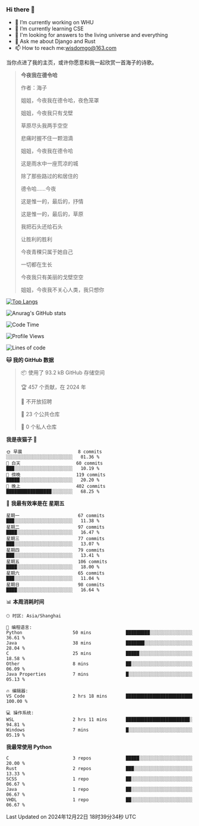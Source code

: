 ### Hi there 👋



- 🔭 I’m currently working on WHU
- 🌱 I’m currently learning CSE
- 🤔 I'm looking for answers to the living universe and everything
- 💬 Ask me about Django and Rust
- 📫 How to reach me:wisdomgo@163.com

当你点进了我的主页，或许你愿意和我一起欣赏一首海子的诗歌。

>**今夜我在德令哈**
>
>作者：海子
>
>姐姐，今夜我在德令哈，夜色笼罩
>
>姐姐，今夜我只有戈壁
>
>草原尽头我两手空空
>
>悲痛时握不住一颗泪滴
>
>姐姐，今夜我在德令哈
>
>这是雨水中一座荒凉的城
>
>除了那些路过的和居住的
>
>德令哈......今夜
>
>这是惟一的，最后的，抒情
>
>这是惟一的，最后的，草原
>
>我把石头还给石头
>
>让胜利的胜利
>
>今夜青稞只属于她自己
>
>一切都在生长
>
>今夜我只有美丽的戈壁空空
>
>姐姐，今夜我不关心人类，我只想你



[![Top Langs](https://github-readme-stats.vercel.app/api/top-langs/?username=wisdomgo&theme=onedark)](https://github.com/anuraghazra/github-readme-stats)

![Anurag's GitHub stats](https://github-readme-stats.vercel.app/api?username=wisdomgo&hide=contribs,stars&theme=synthwave)

<!--START_SECTION:waka-->
![Code Time](http://img.shields.io/badge/Code%20Time-422%20hrs%2022%20mins-blue)

![Profile Views](http://img.shields.io/badge/%E4%B8%AA%E4%BA%BA%E8%B5%84%E6%96%99%E8%A7%82%E7%9C%8B%E6%AC%A1%E6%95%B0-19-blue)

![Lines of code](https://img.shields.io/badge/%E4%BB%8E%E3%80%8CHello%20World%E3%80%8D%E8%B5%B7%E6%88%91%E5%B7%B2%E7%BB%8F%E5%86%99%E4%BA%86-639.5%20thousand%20%E8%A1%8C%E4%BB%A3%E7%A0%81-blue)

**🐱 我的 GitHub 数据** 

> 📦  使用了 93.2 kB GitHub 存储空间 
 > 
> 🏆 457 个贡献，在 2024 年
 > 
> 🚫 不开放招聘
 > 
> 📜 23 个公共仓库 
 > 
> 🔑 0 个私人仓库 
 > 
**我是夜猫子 🦉** 

```text
🌞 早晨                     8 commits           ░░░░░░░░░░░░░░░░░░░░░░░░░   01.36 % 
🌆 白天                     60 commits          ███░░░░░░░░░░░░░░░░░░░░░░   10.19 % 
🌃 傍晚                     119 commits         █████░░░░░░░░░░░░░░░░░░░░   20.20 % 
🌙 晚上                     402 commits         █████████████████░░░░░░░░   68.25 % 
```
📅 **我最有效率是在 星期五** 

```text
星期一                      67 commits          ███░░░░░░░░░░░░░░░░░░░░░░   11.38 % 
星期二                      97 commits          ████░░░░░░░░░░░░░░░░░░░░░   16.47 % 
星期三                      77 commits          ███░░░░░░░░░░░░░░░░░░░░░░   13.07 % 
星期四                      79 commits          ███░░░░░░░░░░░░░░░░░░░░░░   13.41 % 
星期五                      106 commits         ████░░░░░░░░░░░░░░░░░░░░░   18.00 % 
星期六                      65 commits          ███░░░░░░░░░░░░░░░░░░░░░░   11.04 % 
星期日                      98 commits          ████░░░░░░░░░░░░░░░░░░░░░   16.64 % 
```


📊 **本周消耗时间** 

```text
🕑︎ 时区: Asia/Shanghai

💬 编程语言: 
Python                   50 mins             █████████░░░░░░░░░░░░░░░░   36.61 % 
Java                     38 mins             ███████░░░░░░░░░░░░░░░░░░   28.04 % 
C                        25 mins             █████░░░░░░░░░░░░░░░░░░░░   18.58 % 
Other                    8 mins              ██░░░░░░░░░░░░░░░░░░░░░░░   06.09 % 
Java Properties          7 mins              █░░░░░░░░░░░░░░░░░░░░░░░░   05.13 % 

🔥 编辑器: 
VS Code                  2 hrs 18 mins       █████████████████████████   100.00 % 

💻 操作系统: 
WSL                      2 hrs 11 mins       ████████████████████████░   94.81 % 
Windows                  7 mins              █░░░░░░░░░░░░░░░░░░░░░░░░   05.19 % 
```

**我最常使用 Python** 

```text
C                        3 repos             █████░░░░░░░░░░░░░░░░░░░░   20.00 % 
Rust                     2 repos             ███░░░░░░░░░░░░░░░░░░░░░░   13.33 % 
SCSS                     1 repo              ██░░░░░░░░░░░░░░░░░░░░░░░   06.67 % 
Java                     1 repo              ██░░░░░░░░░░░░░░░░░░░░░░░   06.67 % 
VHDL                     1 repo              ██░░░░░░░░░░░░░░░░░░░░░░░   06.67 % 
```




 Last Updated on 2024年12月22日 18时39分34秒 UTC
<!--END_SECTION:waka-->
